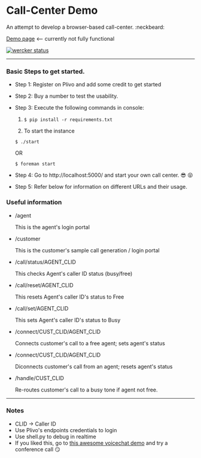Call-Center Demo
================

An attempt to develop a browser-based call-center. :neckbeard:

[Demo page](http://callcenter1.herokuapp.com/) <-- currently not fully functional

[![wercker status](https://app.wercker.com/status/87d785e8ae74f2f010b036369a4ae76c/m "wercker status")](https://app.wercker.com/project/bykey/87d785e8ae74f2f010b036369a4ae76c)

***

### Basic Steps to get started.

* Step 1: Register on Plivo and add some credit to get started

* Step 2: Buy a number to test the usability.

* Step 3: Execute the following commands in console:

  1. ``` $ pip install -r requirements.txt ```

  2. To start the instance
       
   ``` $ ./start ``` 
   
   OR 
   
   ``` $ foreman start ```

* Step 4: Go to http://localhost:5000/ and start your own call center. :sunglasses: :stuck_out_tongue_closed_eyes:

* Step 5: Refer below for information on different URLs and their usage.

### Useful information

- /agent
  
  This is the agent's login portal

- /customer

  This is the customer's sample call generation / login portal

- /call/status/AGENT_CLID
  
  This checks Agent's caller ID status (busy/free)

- /call/reset/AGENT_CLID

  This resets Agent's caller ID's status to Free

- /call/set/AGENT_CLID

  This sets Agent's caller ID's status to Busy

- /connect/CUST_CLID/AGENT_CLID

  Connects customer's call to a free agent; sets agent's status

- /connect/CUST_CLID/AGENT_CLID
  
  Diconnects customer's call from an agent; resets agent's status

- /handle/CUST_CLID
  
  Re-routes customer's call to a busy tone if agent not free.

***

### Notes

* CLID -> Caller ID
* Use Plivo's endpoints credentials to login
* Use shell.py to debug in realtime
* If you liked this, go to [this awesome voicechat demo](http://voicechatapi.com/) and try a conference call :smirk: